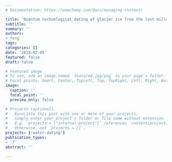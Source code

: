 ```yaml
---
# Documentation: https://wowchemy.com/docs/managing-content/

title: 'Quantum technological dating of glacier ice from the last millennium and a new self-contained facility for routine measurements'
subtitle: ''
summary: ''
authors:
- feng
tags:
categories: []
date: '2019-02-05'
featured: false
draft: false

# Featured image
# To use, add an image named `featured.jpg/png` to your page's folder.
# Focal points: Smart, Center, TopLeft, Top, TopRight, Left, Right, BottomLeft, Bottom, BottomRight.
image:
  caption: ''
  focal_point: ''
  preview_only: false

# Projects (optional).
#   Associate this post with one or more of your projects.
#   Simply enter your project's folder or file name without extension.
#   E.g. `projects = ["internal-project"]` references `content/project/deep-learning/index.md`.
#   Otherwise, set `projects = []`.
projects: ['water-dating']
publication_types:
- '7'
abstract: ''

---
```

